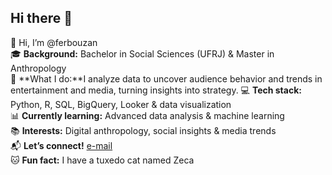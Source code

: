 ## Hi there 👋

👋 Hi, I’m @ferbouzan  
🎓 **Background:** Bachelor in Social Sciences (UFRJ) & Master in Anthropology  
💼 **What I do:**I analyze data to uncover audience behavior and trends in entertainment and media, turning insights into strategy. 
💻 **Tech stack:** Python, R, SQL, BigQuery, Looker & data visualization  
📊 **Currently learning:** Advanced data analysis & machine learning  
📚 **Interests:** Digital anthropology, social insights & media trends  
📬 **Let’s connect!** [e-mail](mailto:bouzancf@gmail.com)  
🐱 **Fun fact:** I have a tuxedo cat named Zeca  

